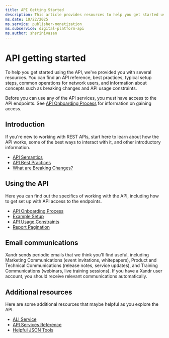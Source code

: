 ```yaml
---
title: API Getting Started
description: This article provides resources to help you get started using the API.
ms.date: 10/22/2025
ms.service: publisher-monetization
ms.subservice: digital-platform-api
ms.author: shsrinivasan
---
```


# API getting started

To help you get started using the API, we've provided you with several resources. You can find an API reference, best practices, typical setup steps, common operations for network users, and information about concepts such as breaking changes and API usage constraints.

Before you can use any of the API services, you must have access to the API endpoints. See [API Onboarding Process](api-onboarding-process.md) for information on gaining access.

## Introduction

If you're new to working with REST APIs, start here to learn about how the API works, some of the best ways to interact with it, and other introductory information.

- [API Semantics](./api-semantics.md)
- [API Best Practices](./api-best-practices.md)
- [What are Breaking Changes?](./breaking-changes.md)

## Using the API

Here you can find out the specifics of working with the API, including how to get set up with API access to the endpoints.

- [API Onboarding Process](./api-onboarding-process.md)
- [Example Setup](./example-setup.md)
- [API Usage Constraints](./api-usage-constraints.md)
- [Report Pagination](./report-pagination.md)

## Email communications

Xandr sends periodic emails that we think you'll find useful, including Marketing Communications (event invitations, whitepapers), Product and Technical Communications (release notes, service updates), and Training Communications (webinars, live training sessions). If you have a Xandr user account, you should receive relevant communications automatically.

## Additional resources

Here are some additional resources that maybe helpful as you explore the API.

- [ALI Service](./line-item-service---ali.md)
- [API Services Reference](./reference.md)
- [Helpful JSON Tools](./helpful-json-tools.md)
